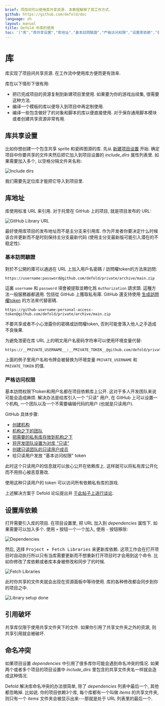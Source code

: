 ```yaml
---
brief: 项目间可以使用库共享资源. 本教程解释了其工作方式.
github: https://github.com/defold/doc
language: zh
layout: manual
title: Defold 中库的使用
toc: '["库","库共享设置","库地址","基本訪問驗證","严格访问权限","设置库依赖","引用破坏","命名冲突"]'
---
```


# 库

库实现了项目间共享资源. 在工作流中使用库方便而更有效率.

库在以下情形下很有用:

* 把已完成项目的资源复制到新建项目里使用. 如果要为你的游戏出续集, 很需要这种方法.
* 编译一个模板的库以便导入到项目中再定制使用.
* 编译一些包含做好了的对象和脚本的库以便直接使用. 对于保存通用脚本模块或者创建共享资源非常有用.

## 库共享设置

比如你想创建一个包含共享 sprite 和瓷砖图源的库. 先从 [新建项目设置](/zh/manuals/project-setup/) 开始. 确定项目中你要共享的文件夹然后把它加入到项目设置的 *include_dirs* 属性列表里. 如果需要加入多个, 以空格分隔文件夹名称:

![Include dirs](/manuals/images/libraries/libraries_include_dirs.png)

我们需要先定位库才能把它导入到项目里.

## 库地址

库使用标准 URL 来引用. 对于托管在 GitHub 上的项目, 就是项目发布的 URL:

![GitHub Library URL](/manuals/images/libraries/libraries_library_url_github.png)

<div class='important' markdown='1'>
最好使用库项目的发布地址而不是主分支来引用库. 作为开发者你要决定什么时候该合并更新而不是时刻保持主分支最新代码 (使用主分支最新版可能引入潜在的不稳定性).
</div>


### 基本訪問驗證

對於不公開的庫可以通過在 URL 上加入用戶名密碼 / 訪問權token的方法來訪問:

```
https://username:password@github.com/defold/private/archive/main.zip
```

這裏 `username` 和 `password` 項會被提取並轉化爲 `Authorization` 請求頭. 這種方法一般服務器都適用. 包括從 GitHub 上獲取私有庫. GitHub 還支持使用 [生成訪問權token](https://docs.github.com/en/free-pro-team@latest/github/authenticating-to-github/creating-a-personal-access-token) 的方法來代替密碼.

```
https://github-username:personal-access-token@github.com/defold/private/archive/main.zip
```

<div class='sidenote' markdown='1'>
不要共享或者不小心泄露你的密碼或訪問權token, 否則可能會落入他人之手造成不良後果.
</div>

为避免泄密在库 URL 上的明文用户名密码字符串可以使用环境变量代替:

```
https://__PRIVATE_USERNAME__:__PRIVATE_TOKEN__@github.com/defold/private/archive/main.zip
```

上面的例子里用户名和令牌会被替换为环境变量 `PRIVATE_USERNAME` 和 `PRIVATE_TOKEN` 的值.


### 严格访问权限

基本訪問权限下token和用户名都在项目依赖库上公开. 这对于多人开发团队来说可能会造成麻烦. 解决办法是给库引入一个 "只读" 用户, 在 GitHub 上可以设置一个机构, 一个团队以及一个不需要编辑代码的用户 (也就是只读用户).

GitHub 具体步骤:
* [创建机构](https://docs.github.com/en/github/setting-up-and-managing-organizations-and-teams/creating-a-new-organization-from-scratch)
* [机构之下的团队](https://docs.github.com/en/github/setting-up-and-managing-organizations-and-teams/creating-a-team)
* [把需要的私有库存放到机构之下](https://docs.github.com/en/github/administering-a-repository/transferring-a-repository)
* [将开发团队设置为对库 "只读"](https://docs.github.com/en/github/setting-up-and-managing-organizations-and-teams/managing-team-access-to-an-organization-repository)
* [创建只读团队的只读用户成员](https://docs.github.com/en/github/setting-up-and-managing-organizations-and-teams/organizing-members-into-teams)
* 给只读用户发放 "基本访问权限" token

此时这个只读用户的信息就可以放心公开在依赖库上. 这样就可以将私有库公开化而不用担心被恶意篡改.

<div class='important' markdown='1'>
使用这种只读用户的 token 可以访问所有依赖私有库的游戏.
</div>

上述解决方案于 Defold 论坛提出并 [于此帖子上进行谈论](https://forum.defold.com/t/private-github-for-library-solved/67240).

## 设置库依赖

打开需要引入库的项目. 在项目设置里, 把 URL 加入到 *dependencies* 属性下. 如果需要可以加入多个. 使用 `+` 按钮一个一个加入, 使用 `-` 按钮移除:

![Dependencies](/manuals/images/libraries/libraries_dependencies.png)

然后, 选择 <kbd>Project ▸ Fetch Libraries</kbd> 来更新库依赖. 这项工作会在打开项目时自动执行所以只有当库需要更新而不想重新打开项目时才会用到这个命令. 比如你修改了库依赖或者库本身被修改和同步了的时候.

![Fetch Libraries](/manuals/images/libraries/libraries_fetch_libraries.png)

此时你共享的文件夹就会出现在资源面板中等待使用. 库的各种修改都会同步到你的项目之中.

![Library setup done](/manuals/images/libraries/libraries_done.png)

## 引用破坏

共享库仅限于使用共享文件夹下的文件. 如果你引用了共享文件夹之外的资源, 则共享引用就会被破坏.

## 命名冲突

如果项目设置 *dependencies* 中引用了很多库你可能会遇到命名冲突的情况. 如果两个或者多个项目的项目设置中 *include_dirs* 里包含的共享文件夹名一样就会造成这种情况.

Defold 解决库命名冲突的办法很简单, 除了 *dependencies* 列表中最后一个, 其他都忽略掉. 比如说. 你的项目依赖3个库, 每个库都有一个叫做 *items* 的共享文件夹, 则只有一个 *items* 文件夹会被显示出来---那就是处于 URL 列表里的最后一个.